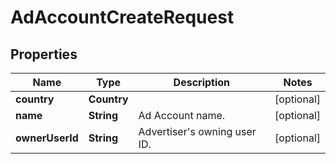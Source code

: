 

# AdAccountCreateRequest


## Properties

| Name | Type | Description | Notes |
|------------ | ------------- | ------------- | -------------|
|**country** | **Country** |  |  [optional] |
|**name** | **String** | Ad Account name. |  [optional] |
|**ownerUserId** | **String** | Advertiser&#39;s owning user ID. |  [optional] |



